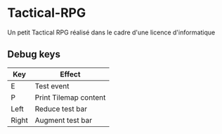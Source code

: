 # Tactical-RPG
 Un petit Tactical RPG réalisé dans le cadre d'une licence d'informatique

## Debug keys
Key | Effect
----|----
E | Test event
P | Print Tilemap content
Left | Reduce test bar
Right | Augment test bar
